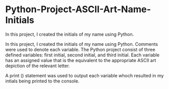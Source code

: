 # Python-Project-ASCII-Art-Name-Initials
In this project, I created the initials of my name using Python. 

In this project, I created the initials of my name using Python. Comments were used to denote each variable. The Python project consist of three defined variables: first initial, second initial, and third initial. Each variable has an assigned value that is the equivalent to the appropriate ASCII art depiction of the relevant letter.

A print () statement was used to output each variable whoch resulted in my intials being printed to the console. 
